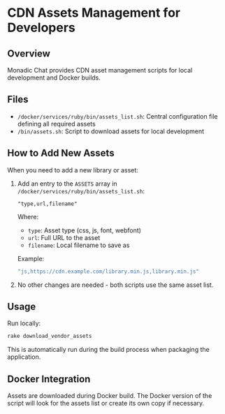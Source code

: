 # CDN Assets Management for Developers

## Overview

Monadic Chat provides CDN asset management scripts for local development and Docker builds.

## Files

- `/docker/services/ruby/bin/assets_list.sh`: Central configuration file defining all required assets
- `/bin/assets.sh`: Script to download assets for local development

## How to Add New Assets

When you need to add a new library or asset:

1. Add an entry to the `ASSETS` array in `/docker/services/ruby/bin/assets_list.sh`:
   ```
   "type,url,filename"
   ```

   Where:
   - `type`: Asset type (css, js, font, webfont)
   - `url`: Full URL to the asset
   - `filename`: Local filename to save as

   Example:
   ```bash
   "js,https://cdn.example.com/library.min.js,library.min.js"
   ```

2. No other changes are needed - both scripts use the same asset list.

## Usage

Run locally:
```bash
rake download_vendor_assets
```

This is automatically run during the build process when packaging the application.

## Docker Integration

Assets are downloaded during Docker build. The Docker version of the script will look for the assets list or create its own copy if necessary.